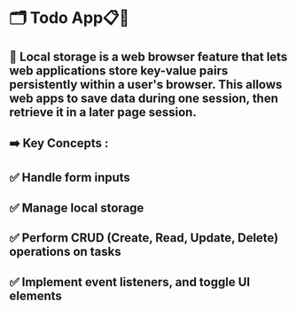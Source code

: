 # 🗂️ Todo App📋📌 
## 📖 Local storage is a web browser feature that lets web applications store key-value pairs persistently within a user's browser. This allows web apps to save data during one session, then retrieve it in a later page session.

## ➡️ Key Concepts : 
## ✅ Handle form inputs
## ✅ Manage local storage
## ✅ Perform CRUD (Create, Read, Update, Delete) operations on tasks
## ✅ Implement event listeners, and toggle UI elements
